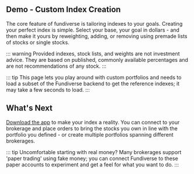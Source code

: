 ## Demo - Custom Index Creation

The core feature of fundiverse is tailoring indexes to your goals. Creating your perfect index is simple. Select your base, your goal in dollars - and then make it yours by reweighting, adding, or removing using premade lists of stocks or single stocks.

::: warning
Provided indexes, stock lists, and weights are not investment advice. They are based on published, commonly available percentages and are not recommendations of any stock.
:::


::: tip
This page lets you play around with custom portfolios and needs to load a subset of the Fundiverse backend to get the reference indexes; it may take a few seconds to load. 
:::

<CustomizeDemo/>

## What's Next

[Download the app](../install) to make your index a reality. You can connect to your brokerage and place orders to bring the stocks you own in line with the portfolio you defined - or create multiple portfolios spanning different brokerages. 


::: tip
Uncomfortable starting with real money? Many brokerages support 'paper trading' using fake money; you can connect Fundiverse to these paper accounts to experiment and get a feel for what you want to do.
:::



